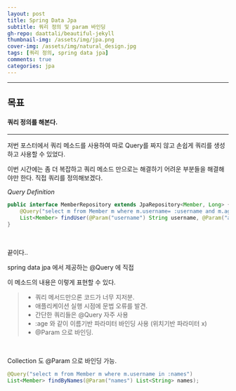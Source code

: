 ```yaml
---
layout: post
title: Spring Data Jpa
subtitle: 쿼리 정의 및 param 바인딩
gh-repo: daattali/beautiful-jekyll
thumbnail-img: /assets/img/jpa.png
cover-img: /assets/img/natural_design.jpg
tags: [쿼리 정의, spring data jpa]
comments: true
categories: jpa
---
```


___
## 목표

#### 쿼리 정의를 해본다.
___

저번 포스터에서 쿼리 메소드를 사용하여 따로 Query를 짜지 않고 손쉽게 쿼리를 생성하고 사용할 수 있었다.

이번 시간에는 좀 더 복잡하고 쿼리 메소드 만으로는 해결하기 어려운 부분들을 해결해야만 한다. 직접 쿼리를 정의해보겠다.

<em>Query Definition</em>


~~~java
public interface MemberRepository extends JpaRepository<Member, Long> {
    @Query("select m from Member m where m.username= :username and m.age = :age")
    List<Member> findUser(@Param("username") String username, @Param("age") int age);
}
~~~

<br/>

끝이다..

spring data jpa 에서 제공하는 @Query 에 직접 

이 메소드의 내용은 이렇게 표현할 수 있다.

> - 쿼리 메서드만으론 코드가 너무 지저분.
> - 애플리케이션 실행 시점에 문법 오류를 발견.
> - 간단한 쿼리들은 @Query 자주 사용
> - :age 와 같이 이름기반 파라미터 바인딩 사용 (위치기반 파라미터 x)
> - @Param 으로 바인딩.

<br/>

Collection 도 @Param 으로 바인딩 가능.

~~~java
@Query("select m from Member m where m.username in :names")
List<Member> findByNames(@Param("names") List<String> names);
~~~





